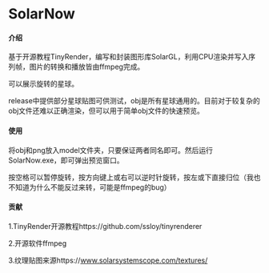 # SolarNow

#### 介绍
基于开源教程TinyRender，编写和封装图形库SolarGL，利用CPU渲染并写入序列帧，图片的转换和播放皆由ffmpeg完成。

可以展示旋转的星球。

release中提供部分星球贴图可供测试，obj是所有星球通用的。目前对于较复杂的obj文件还难以正确渲染，但可以用于简单obj文件的快速预览。

#### 使用
将obj和png放入model文件夹，只要保证两者同名即可。然后运行SolarNow.exe，即可弹出预览窗口。

按空格可以暂停旋转，按方向键上或右可以逆时针旋转，按左或下直接归位（我也不知道为什么不能反过来转，可能是ffmpeg的bug）

#### 贡献
1.TinyRender开源教程https://github.com/ssloy/tinyrenderer

2.开源软件ffmpeg

3.纹理贴图来源https://www.solarsystemscope.com/textures/
